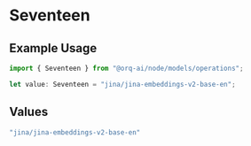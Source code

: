 # Seventeen

## Example Usage

```typescript
import { Seventeen } from "@orq-ai/node/models/operations";

let value: Seventeen = "jina/jina-embeddings-v2-base-en";
```

## Values

```typescript
"jina/jina-embeddings-v2-base-en"
```